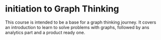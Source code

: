 # initiation to Graph Thinking

This course is intended to be a base for a graph thinking journey. 
It covers an introduction to learn to solve problems with graphs, followed by ans analytics part and a product ready one.

